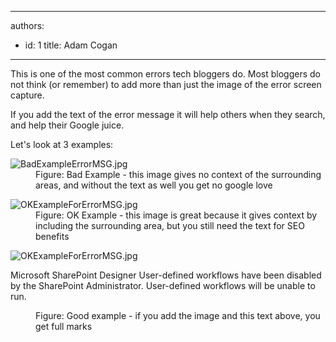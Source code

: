 

---
authors:
  - id: 1
    title: Adam Cogan
---




<span class='intro'> <p>​This is one of the most common errors tech bloggers do. Most bloggers do not think (or remember) to add more than just the image of the error screen capture.<br></p><p>If you add the text of the error message it will help others when they search, and help their Google juice.</p> </span>

<p>​​Let's look at 3 examples&#58;​​</p><dl class="badImage"><dt><img src="/PublishingImages/BadExampleErrorMSG.jpg" alt="BadExampleErrorMSG.jpg" /></dt><dd>Figure&#58; Bad Example - this image gives no context of the surrounding areas, and without the text as well you get no google love</dd></dl><dl class="image"><dt><img src="/PublishingImages/OKExampleForErrorMSG.jpg" alt="OKExampleForErrorMSG.jpg" /></dt><dd>Figure&#58; OK Example - this image is great because it gives context by including the surrounding area, but you still need the text for SEO benefits</dd></dl><dl class="goodImage"><dt><img src="/PublishingImages/OKExampleForErrorMSG.jpg" alt="OKExampleForErrorMSG.jpg" /><p class="ssw15-rteElement-GreyBox">
   Microsoft SharePoint Designer 
User-defined workflows have been disabled by the SharePoint Administrator. User-defined workflows will be unable to run.
​</p></dt><dd>Figure&#58; Good example - if you add the image and this text above, you get full marks</dd></dl>


